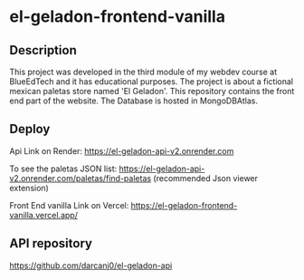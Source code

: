 # el-geladon-frontend-vanilla

## Description

This project was developed in the third module of my webdev course at BlueEdTech and it has educational purposes.
The project is about a fictional mexican paletas store named 'El Geladon'. This repository contains the front end part of the website.
The Database is hosted in MongoDBAtlas.

## Deploy

Api Link on Render: https://el-geladon-api-v2.onrender.com

To see the paletas JSON list: https://el-geladon-api-v2.onrender.com/paletas/find-paletas (recommended Json viewer extension)

Front End vanilla Link on Vercel: https://el-geladon-frontend-vanilla.vercel.app/

## API repository

https://github.com/darcanj0/el-geladon-api
